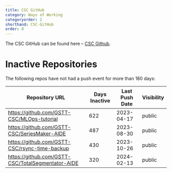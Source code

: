 ```yaml
---
title: CSC GitHub
category: Ways of Working
categoryorder: 2
shorthand: CSC-GitHub
order: 8
---
```


The CSC GitHub can be found here – <a href="https://github.com/GSTT-CSC/">CSC Github</a>.

# Inactive Repositories

The following repos have not had a push event for more than 180 days:

| Repository URL | Days Inactive | Last Push Date | Visibility |
| --- | --- | --- | --- |
| https://github.com/GSTT-CSC/MLOps-tutorial | 622 | 2023-04-17 | public |
| https://github.com/GSTT-CSC/SeriesMaker-AIDE | 487 | 2023-08-30 | public |
| https://github.com/GSTT-CSC/rsync-time-backup | 430 | 2023-10-26 | public |
| https://github.com/GSTT-CSC/TotalSegmentator-AIDE | 320 | 2024-02-13 | public |
